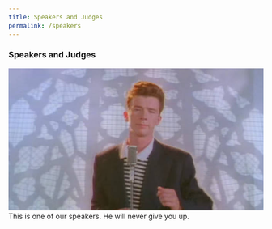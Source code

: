 ```yaml
---
title: Speakers and Judges
permalink: /speakers
---
```


### **Speakers and Judges**

![Speaker 1](/images/test.jpg "Sample Speaker")
This is one of our speakers. He will never give you up.